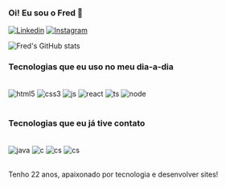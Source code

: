 
### Oi! Eu sou o Fred 👋

[![Linkedin](https://img.shields.io/badge/LinkedIn-0077B5?style=for-the-badge&logo=linkedin&logoColor=white
)](https://www.linkedin.com/in/frederico-buarque/)
[![Instagram](https://img.shields.io/badge/Instagram-E4405F?style=for-the-badge&logo=instagram&logoColor=white
)](https://www.instagram.com/fredbrq/)

![Fred's GitHub stats](https://github-readme-stats.vercel.app/api?username=frdbrq&show_icons=true&theme=tokyonight)

### Tecnologias que eu uso no meu dia-a-dia

<div style="display: inline_block">
 <br> 
    <img align="center" alt="html5" src="https://img.shields.io/badge/HTML5-E34F26?style=for-the-badge&logo=html5&logoColor=white">
    <img align="center" alt="css3" src="https://img.shields.io/badge/CSS3-1572B6?style=for-the-badge&logo=css3&logoColor=white">
    <img align="center" alt="js" src="https://img.shields.io/badge/JavaScript-323330?style=for-the-badge&logo=javascript&logoColor=F7DF1E">   
    <img align="center" alt="react" src="https://img.shields.io/badge/React-20232A?style=for-the-badge&logo=react&logoColor=61DAFB">
    <img align="center" alt="ts" src="https://img.shields.io/badge/TypeScript-007ACC?style=for-the-badge&logo=typescript&logoColor=white">
    <img align="center" alt="node" src="https://img.shields.io/badge/Node.js-43853D?style=for-the-badge&logo=node.js&logoColor=white"> 
   
 
</div>
    <br>

### Tecnologias que eu já tive contato
<div style="display: inline_block">
    <br>
    <img align="center" alt="java" src="https://img.shields.io/badge/Java-ED8B00?style=for-the-badge&logo=java&logoColor=white">
    <img align="center" alt="c" src="https://img.shields.io/badge/C-00599C?style=for-the-badge&logo=c&logoColor=white">
    <img align="center" alt="cs" src="https://img.shields.io/badge/C%23-239120?style=for-the-badge&logo=c-sharp&logoColor=white">
    <img align="center" alt="cs" src="https://img.shields.io/badge/python-3670A0?style=for-the-badge&logo=python&logoColor=ffdd54">
</div>
    <br>

Tenho 22 anos, apaixonado por tecnologia e desenvolver sites!










